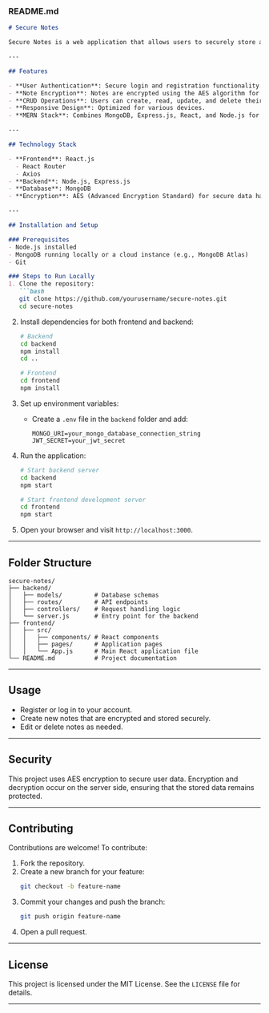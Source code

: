 
### **README.md**

```markdown
# Secure Notes

Secure Notes is a web application that allows users to securely store and manage their notes. The project is built using the MERN stack and employs the AES (Advanced Encryption Standard) algorithm for encrypting and decrypting notes, ensuring data security and privacy.

---

## Features

- **User Authentication**: Secure login and registration functionality.
- **Note Encryption**: Notes are encrypted using the AES algorithm for maximum security.
- **CRUD Operations**: Users can create, read, update, and delete their notes.
- **Responsive Design**: Optimized for various devices.
- **MERN Stack**: Combines MongoDB, Express.js, React, and Node.js for a seamless experience.

---

## Technology Stack

- **Frontend**: React.js
  - React Router
  - Axios
- **Backend**: Node.js, Express.js
- **Database**: MongoDB
- **Encryption**: AES (Advanced Encryption Standard) for secure data handling

---

## Installation and Setup

### Prerequisites
- Node.js installed
- MongoDB running locally or a cloud instance (e.g., MongoDB Atlas)
- Git

### Steps to Run Locally
1. Clone the repository:
   ```bash
   git clone https://github.com/yourusername/secure-notes.git
   cd secure-notes
   ```

2. Install dependencies for both frontend and backend:
   ```bash
   # Backend
   cd backend
   npm install
   cd ..

   # Frontend
   cd frontend
   npm install
   ```

3. Set up environment variables:
   - Create a `.env` file in the `backend` folder and add:
     ```
     MONGO_URI=your_mongo_database_connection_string
     JWT_SECRET=your_jwt_secret
     ```

4. Run the application:
   ```bash
   # Start backend server
   cd backend
   npm start

   # Start frontend development server
   cd frontend
   npm start
   ```

5. Open your browser and visit `http://localhost:3000`.

---

## Folder Structure

```
secure-notes/
├── backend/
│   ├── models/         # Database schemas
│   ├── routes/         # API endpoints
│   ├── controllers/    # Request handling logic
│   └── server.js       # Entry point for the backend
├── frontend/
│   ├── src/
│   │   ├── components/ # React components
│   │   ├── pages/      # Application pages
│   │   └── App.js      # Main React application file
└── README.md           # Project documentation
```

---

## Usage

- Register or log in to your account.
- Create new notes that are encrypted and stored securely.
- Edit or delete notes as needed.

---

## Security

This project uses AES encryption to secure user data. Encryption and decryption occur on the server side, ensuring that the stored data remains protected.

---

## Contributing

Contributions are welcome! To contribute:
1. Fork the repository.
2. Create a new branch for your feature:
   ```bash
   git checkout -b feature-name
   ```
3. Commit your changes and push the branch:
   ```bash
   git push origin feature-name
   ```
4. Open a pull request.

---

## License

This project is licensed under the MIT License. See the `LICENSE` file for details.

---



